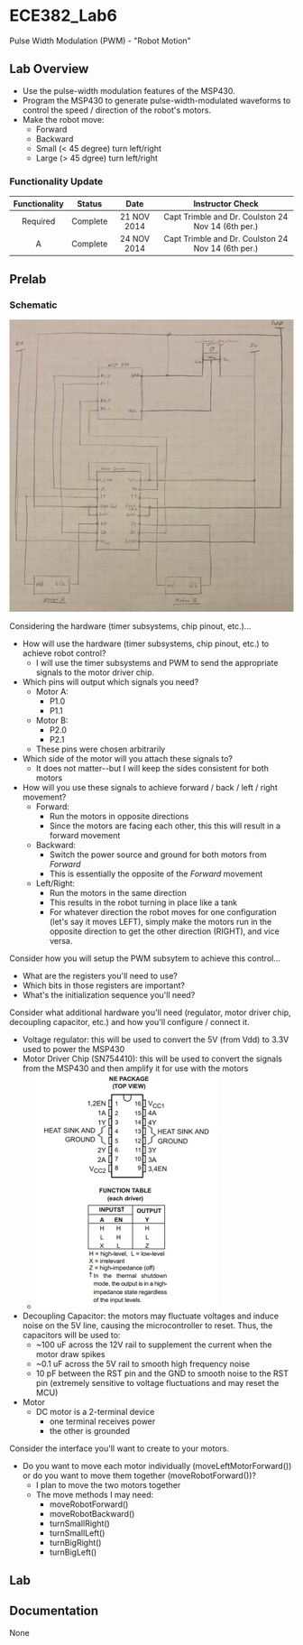 ECE382_Lab6
===========
Pulse Width Modulation (PWM) - "Robot Motion"

## Lab Overview
* Use the pulse-width modulation features of the MSP430. 
* Program the MSP430 to generate pulse-width-modulated waveforms to control the speed / direction of the robot's motors. 
* Make the robot move:
  * Forward
  * Backward 
  * Small (< 45 degree) turn left/right
  * Large (> 45 dgree) turn left/right

### Functionality Update
|Functionality|Status|Date|Instructor Check|
|:-:|:-:|:-:|:-:|
|Required|Complete|21 NOV 2014|Capt Trimble and Dr. Coulston 24 Nov 14 (6th per.)|
|A|Complete|24 NOV 2014|Capt Trimble and Dr. Coulston 24 Nov 14 (6th per.)|

## Prelab

### Schematic
![alt test](https://github.com/sabinpark/ECE382_Lab6/blob/master/images/overall_schematic.jpg "overall schematic")

Considering the hardware (timer subsystems, chip pinout, etc.)...
* How will use the hardware (timer subsystems, chip pinout, etc.) to achieve robot control?
  * I will use the timer subsystems and PWM to send the appropriate signals to the motor driver chip. 
* Which pins will output which signals you need? 
  * Motor A:
    * P1.0
    * P1.1
  * Motor B:
    * P2.0
    * P2.1
  * These pins were chosen arbitrarily
* Which side of the motor will you attach these signals to? 
  * It does not matter--but I will keep the sides consistent for both motors
* How will you use these signals to achieve forward / back / left / right movement?
  * Forward:
    * Run the motors in opposite directions
    * Since the motors are facing each other, this this will result in a forward movement
  * Backward:
    * Switch the power source and ground for both motors from *Forward*
    * This is essentially the opposite of the *Forward* movement
  * Left/Right:
    * Run the motors in the same direction
    * This results in the robot turning in place like a tank
    * For whatever direction the robot moves for one configuration (let's say it moves LEFT), simply make the motors run in the opposite direction to get the other direction (RIGHT), and vice versa.

Consider how you will setup the PWM subsytem to achieve this control...
* What are the registers you'll need to use? 
* Which bits in those registers are important?
* What's the initialization sequence you'll need?

Consider what additional hardware you'll need (regulator, motor driver chip, decoupling capacitor, etc.) and how you'll configure / connect it.
  * Voltage regulator: this will be used to convert the 5V (from Vdd) to 3.3V used to power the MSP430
  * Motor Driver Chip (SN754410): this will be used to convert the signals from the MSP430 and then amplify it for use with the motors
    * ![alt test](https://github.com/sabinpark/ECE382_Lab6/blob/master/images/motor_driver_schematic.PNG "motor driver chip")
  * Decoupling Capacitor: the motors may fluctuate voltages and induce noise on the 5V line, causing the microcontroller to reset. Thus, the capacitors will be used to:
    * ~100 uF across the 12V rail to supplement the current when the motor draw spikes
    * ~0.1 uF across the 5V rail to smooth high frequency noise
    * 10 pF between the RST pin and the GND to smooth noise to the RST pin (extremely sensitive to voltage fluctuations and may reset the MCU)
  * Motor
    * DC motor is a 2-terminal device
      * one terminal receives power
      * the other is grounded

Consider the interface you'll want to create to your motors. 
* Do you want to move each motor individually (moveLeftMotorForward()) or do you want to move them together (moveRobotForward())?
  * I plan to move the two motors together
  * The move methods I may need:
    * moveRobotForward()
    * moveRobotBackward()
    * turnSmallRight()
    * turnSmallLeft()
    * turnBigRight()
    * turnBigLeft()

## Lab

## Documentation
None
